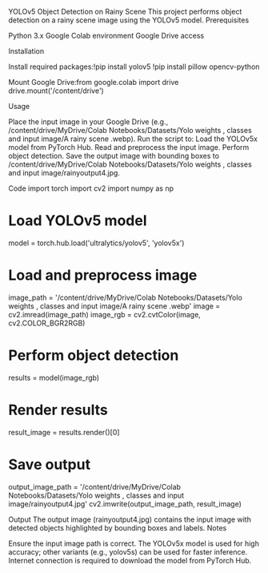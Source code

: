 YOLOv5 Object Detection on Rainy Scene
This project performs object detection on a rainy scene image using the YOLOv5 model.
Prerequisites

Python 3.x
Google Colab environment
Google Drive access

Installation

Install required packages:!pip install yolov5
!pip install pillow opencv-python


Mount Google Drive:from google.colab import drive
drive.mount('/content/drive')



Usage

Place the input image in your Google Drive (e.g., /content/drive/MyDrive/Colab Notebooks/Datasets/Yolo weights , classes and input image/A rainy scene .webp).
Run the script to:
Load the YOLOv5x model from PyTorch Hub.
Read and preprocess the input image.
Perform object detection.
Save the output image with bounding boxes to /content/drive/MyDrive/Colab Notebooks/Datasets/Yolo weights , classes and input image/rainyoutput4.jpg.



Code
import torch
import cv2
import numpy as np

# Load YOLOv5 model
model = torch.hub.load('ultralytics/yolov5', 'yolov5x')

# Load and preprocess image
image_path = '/content/drive/MyDrive/Colab Notebooks/Datasets/Yolo weights , classes and input image/A rainy scene .webp'
image = cv2.imread(image_path)
image_rgb = cv2.cvtColor(image, cv2.COLOR_BGR2RGB)

# Perform object detection
results = model(image_rgb)

# Render results
result_image = results.render()[0]

# Save output
output_image_path = '/content/drive/MyDrive/Colab Notebooks/Datasets/Yolo weights , classes and input image/rainyoutput4.jpg'
cv2.imwrite(output_image_path, result_image)

Output
The output image (rainyoutput4.jpg) contains the input image with detected objects highlighted by bounding boxes and labels.
Notes

Ensure the input image path is correct.
The YOLOv5x model is used for high accuracy; other variants (e.g., yolov5s) can be used for faster inference.
Internet connection is required to download the model from PyTorch Hub.

